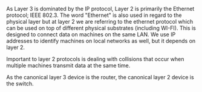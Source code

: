 As Layer 3 is dominated by the IP protocol, Layer 2 is primarily the Ethernet protocol; IEEE 802.3.
The word "Ethernet" is also used in regard to the physical layer but at layer 2 we are referring to the ethernet protocol which can be used on top of different physical substrates (including WI-FI). This is designed to connect data on machines on the same LAN. We use IP addresses to identify machines on local networks as well, but it depends on layer 2.

Important to layer 2 protocols is dealing with collisions that occur when multiple machines transmit data at the same time. 

As the canonical layer 3 device is the router, the canonical layer 2 device is the switch.